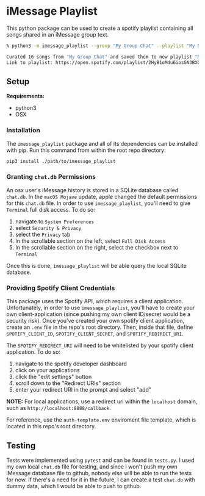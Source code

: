 # iMessage Playlist

This python package can be used to create a spotify playlist containing all songs shared in an iMessage group text.

```bash
% python3 -m imessage_playlist --group "My Group Chat" --playlist "My New Playlist"

Curated 16 songs from "My Group Chat" and saved them to new playlist "My New Playlist"
Link to playlist: https://open.spotify.com/playlist/2HyB1oMdu6iosGN3BXG8iS
```

## Setup

__Requirements:__
- python3
- OSX

### Installation

The `imessage_playlist` package and all of its dependencies can be installed with pip. Run this command from within the root repo directory:

```bash
pip3 install ./path/to/imessage_playlist
```

### Granting `chat.db` Permissions

An osx user's iMessage history is stored in a SQLite database called `chat.db`. In the `macOS Mojave` update, apple changed the default permissions for this `chat.db` file. In order to use `imessage_playlist`, you'll need to give `Terminal` full disk access. To do so:
1. navigate to `System Preferences`
2. select `Security & Privacy`
3. select the `Privacy` tab
4. In the scrollable section on the left, select `Full Disk Access`
5. In the scrollable section on the right, select the checkbox next to `Terminal`

Once this is done, `imessage_playlist` will be able query the local SQLite database.

### Providing Spotify Client Credentials

This package uses the Spotify API, which requires a client application. Unfortunately, in order to use `imessage_playlist`, you'll have to create your own client-application (since pushing my own client ID/secret would be a security risk). Once you've created your own spotify client application, create an `.env` file in the repo's root directory. Then, inside that file, define `SPOTIFY_CLIENT_ID`, `SPOTIFY_CLIENT_SECRET`, and `SPOTIFY_REDIRECT_URI`. 

The `SPOTIFY_REDIRECT_URI` will need to be whitelisted by your spotify client application. To do so:
1. navigate to the spotify developer dashboard
2. click on your applications
3. click the "edit settings" button
4. scroll down to the "Redirect URIs" section
5. enter your redirect URI in the prompt and select "add"

__NOTE:__ For local applications, use a redirect uri within the `localhost` domain, such as `http://localhost:8888/callback`.

For reference, use the `auth-template.env` enviroment file template, which is located in this repo's root directory.

## Testing

Tests were implemented using `pytest` and can be found in `tests.py`. I used my own local `chat.db` file for testing, and since I won't push my own iMessage database file to github, nobody else will be able to run the tests for now. If there's a need for it in the future, I can create a test `chat.db` with dummy data, which I would be able to push to github. 

